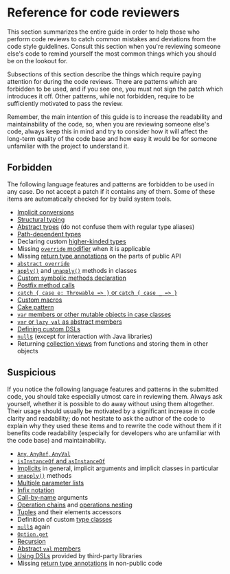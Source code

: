 # Reference for code reviewers

This section summarizes the entire guide in order to help those who perform code reviews to catch common mistakes and deviations from the code style guidelines. Consult this section when you're reviewing someone else's code to remind yourself the most common things which you should be on the lookout for.

Subsections of this section describe the things which require paying attention for during the code reviews. There are patterns which are forbidden to be used, and if you see one, you must not sign the patch which introduces it off. Other patterns, while not forbidden, require to be sufficiently motivated to pass the review.

Remember, the main intention of this guide is to increase the readability and maintainability of the code, so, when you are reviewing someone else's code, always keep this in mind and try to consider how it will affect the long-term quality of the code base and how easy it would be for someone unfamiliar with the project to understand it.

## Forbidden

The following language features and patterns are forbidden to be used in any case. Do not accept a patch if it contains any of them. Some of these items are automatically checked for by build system tools.

* [Implicit conversions](language-features/implicits.html#Implicit%20conversions)
* [Structural typing](type-system/structural-typing.html)
* [Abstract types](type-system/abstract-types.html) (do not confuse them with regular type aliases)
* [Path-dependent types](type-system/path-dependent-types.html)
* Declaring custom [higher-kinded types](type-system/higher-kinded-types.html)
* Missing [`override` modifier](language-features/override-modifier.html) when it is applicable
* Missing [return type annotations](type-system/return-type-annotations.html) on the parts of public API
* [`abstract override`](language-features/abstract-override-modifier.html)
* [`apply()`](language-features/apply-method-on-classes.html) and [`unapply()`](language-features/pattern-matching.html#unapply%20methods) methods in classes
* [Custom symbolic methods declaration](language-features/symbolic-methods-and-infix-and-postfix-notation.html)
* [Postfix method calls](language-features/symbolic-methods-and-infix-and-postfix-notation.html)
* [`catch { case e: Throwable => }` or `catch { case _ => }`](language-features/exception-handling.html)
* [Custom macros](language-features/macros.html)
* [Cake pattern](patterns-and-architecture/cake-pattern.html)
* [`var` members or other mutable objects in case classes](patterns-and-architecture/functional-programming.html#Immutability)
* [`var` or `lazy val` as abstract members](patterns-and-architecture/object-oriented-programming.html#Members)
* [Defining custom DSLs](patterns-and-architecture/domain-specific-languages.html)
* [`null`s](patterns-and-architecture/functional-programming.html#Options%20and%20null) (except for interaction with Java libraries)
* Returning [collection views](libraries/collections.html#Views) from functions and storing them in other objects

## Suspicious

If you notice the following language features and patterns in the submitted code, you should take especially utmost care in reviewing them. Always ask yourself, whether it is possible to do away without using them altogether. Their usage should usually be motivated by a significant increase in code clarity and readability; do not hesitate to ask the author of the code to explain why they used these items and to rewrite the code without them if it benefits code readability (especially for developers who are unfamiliar with the code base) and maintainability.

* [`Any`, `AnyRef`, `AnyVal`](type-system/any-anyref-and-anyval.html)
* [`isInstanceOf` and `asInstanceOf`](type-system/isinstanceof-asinstanceof.html)
* [Implicits](language-features/implicits.html) in general, implicit arguments and implicit classes in particular
* [`unapply()`](language-features/pattern-matching.html#unapply%20methods) methods
* [Multiple parameter lists](language-features/multiple-parameter-lists.html)
* [Infix notation](language-features/symbolic-methods-and-infix-and-postfix-notation.html)
* [Call-by-name](language-features/call-by-name.html) arguments
* [Operation chains](language-features/operation-chains.html) and [operations nesting](language-features/operations-nesting-and-for-comprehensions.html)
* [Tuples](language-features/tuples.html) and their elements accessors
* Definition of custom [type classes](language-features/type-classes.html)
* [`null`s](patterns-and-architecture/functional-programming.html#Options%20and%20null) again
* [`Option.get`](patterns-and-architecture/functional-programming.html#Options%20and%20null)
* [Recursion](patterns-and-architecture/functional-programming.html#Recursion)
* [Abstract `val` members](patterns-and-architecture/object-oriented-programming.html#Members)
* [Using DSLs](patterns-and-architecture/domain-specific-languages.html) provided by third-party libraries
* Missing [return type annotations](type-system/return-type-annotations.html) in non-public code
